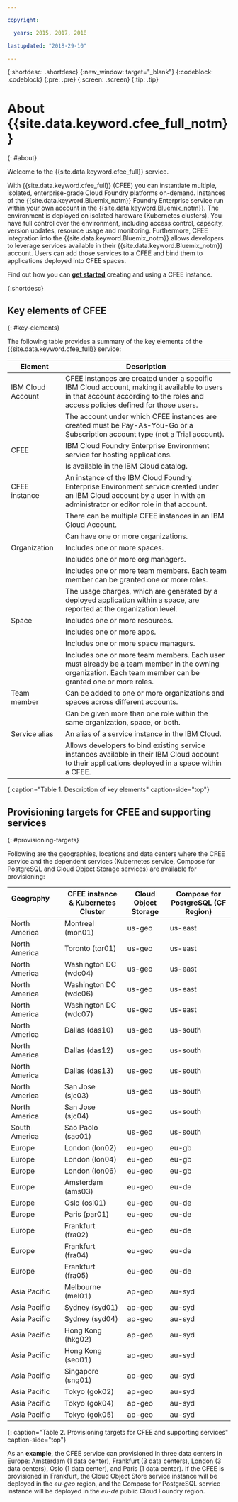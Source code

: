 ```yaml
---

copyright:

  years: 2015, 2017, 2018

lastupdated: "2018-29-10"

---
```


{:shortdesc: .shortdesc}
{:new_window: target="_blank"}
{:codeblock: .codeblock}
{:pre: .pre}
{:screen: .screen}
{:tip: .tip}

# About {{site.data.keyword.cfee_full_notm}}
{: #about}

Welcome to the {{site.data.keyword.cfee_full}} service.

With {{site.data.keyword.cfee_full}} (CFEE) you can instantiate multiple, isolated, enterprise-grade Cloud Foundry platforms on-demand. Instances of the {{site.data.keyword.Bluemix_notm}} Foundry Enterprise service run within your own account in the {{site.data.keyword.Bluemix_notm}}. The environment is deployed on isolated hardware (Kubernetes clusters). You have full control over the environment, including access control, capacity, version updates, resource usage and monitoring. Furthermore, CFEE integration into the {{site.data.keyword.Bluemix_notm}} allows developers to leverage services available in their {{site.data.keyword.Bluemix_notm}} account.  Users can add those services to a CFEE and bind them to applications deployed into CFEE spaces.

Find out how you can [**get started**](https://console.bluemix.net/docs/cloud-foundry/getting-started.html#getting-started) creating and using a CFEE instance.

{:shortdesc}

## Key elements of CFEE
{: #key-elements}

The following table provides a summary of the key elements of the {{site.data.keyword.cfee_full}} service:

| Element   | Description |
|-----------|---------------|
| IBM Cloud Account | CFEE instances are created under a specific IBM Cloud account, making it available to users in that account according to the roles and access policies defined for those users. |
|| The account under which CFEE instances are created must be Pay-As-You-Go or a Subscription account type (not a Trial account).  |
| CFEE | IBM Cloud Foundry Enterprise Environment service for hosting applications. |
|| Is available in the IBM Cloud catalog. |
| CFEE instance | An instance of the IBM Cloud Foundry Enterprise Environment service created under an IBM Cloud account by a user in with an administrator or editor role in that account. |
|| There can be multiple CFEE instances in an IBM Cloud Account. |
|| Can have one or more organizations. |
| Organization | Includes one or more spaces. |
|| Includes one or more org managers. |
|| Includes one or more team members. Each team member can be granted one or more roles. |
|| The usage charges, which are generated by a deployed application within a space, are reported at the organization level. |
| Space | Includes one or more resources. |
|| Includes one or more apps. |
|| Includes one or more space managers. |
|| Includes one or more team members. Each user must already be a team member in the owning organization. Each team member can be granted one or more roles. |
| Team member | Can be added to one or more organizations and spaces across different accounts. |
|| Can be given more than one role within the same organization, space, or both. |
| Service alias | An alias of a service instance in the IBM Cloud. |
|| Allows developers to bind existing service instances available in their IBM Cloud account to their applications deployed in a space within a CFEE.|
{:caption="Table 1. Description of key elements" caption-side="top"}

## Provisioning targets for CFEE and supporting services
{: #provisioning-targets}

Following are the geographies, locations and data centers where the CFEE service and the dependent services (Kubernetes service, Compose for PostgreSQL and Cloud Object Storage services) are available for provisioning:

|  **Geography** &nbsp; &nbsp; &nbsp; &nbsp; &nbsp; &nbsp; &nbsp; &nbsp; &nbsp; &nbsp; &nbsp; &nbsp;| **CFEE instance & Kubernetes Cluster** | **Cloud Object Storage** | **Compose for PostgreSQL (CF Region)** |
|----------------------------------------|-------------------|-------------------|-------------------|
|North America | Montreal (mon01) | us-geo | us-east |
|North America | Toronto (tor01) | us-geo| us-east |
|North America | Washington DC (wdc04) | us-geo | us-east |
|North America | Washington DC (wdc06) | us-geo | us-east | 
|North America | Washington DC (wdc07) | us-geo | us-east |
|North America | Dallas (das10) | us-geo | us-south |
|North America | Dallas (das12) | us-geo | us-south |
|North America | Dallas (das13) | us-geo |us-south |
|North America | San Jose (sjc03) | us-geo | us-south |
|North America | San Jose (sjc04) | us-geo | us-south |
|South America &nbsp; &nbsp;| Sao Paolo (sao01) |  us-geo | us-south |
|Europe | London (lon02) | eu-geo | eu-gb |
|Europe | London (lon04) | eu-geo | eu-gb |
|Europe | London (lon06) | eu-geo | eu-gb | 
|Europe | Amsterdam (ams03) | eu-geo | eu-de |
|Europe | Oslo (osl01) |eu-geo | eu-de | 
|Europe | Paris (par01) | eu-geo | eu-de |
|Europe | Frankfurt (fra02) | eu-geo | eu-de |
|Europe | Frankfurt (fra04) | eu-geo | eu-de | 
|Europe | Frankfurt (fra05) |  eu-geo | eu-de |
|Asia Pacific | Melbourne (mel01) | ap-geo | au-syd |
|Asia Pacific | Sydney (syd01) | ap-geo | au-syd |
|Asia Pacific | Sydney (syd04) | ap-geo | au-syd | 
|Asia Pacific | Hong Kong (hkg02) | ap-geo | au-syd |
|Asia Pacific | Hong Kong (seo01) | ap-geo | au-syd |
|Asia Pacific | Singapore (sng01) | ap-geo | au-syd |
|Asia Pacific | Tokyo (gok02) | ap-geo | au-syd |
|Asia Pacific | Tokyo (gok04) | ap-geo | au-syd |
|Asia Pacific | Tokyo (gok05) | ap-geo | au-syd |
{: caption="Table 2. Provisioning targets for CFEE and supporting services" caption-side="top"}

As an **example**, the CFEE service can provisioned in three data centers in Europe: Amsterdam (1 data center), Frankfurt (3 data centers), London (3 data centers), Oslo (1 data center), and Paris (1 data center). If the CFEE is provisioned in Frankfurt, the Cloud Object Store service instance will be deployed in the _eu-geo_ region, and the Compose for PostgreSQL service instance will be deployed in the _eu-de_ public Cloud Foundry region.
